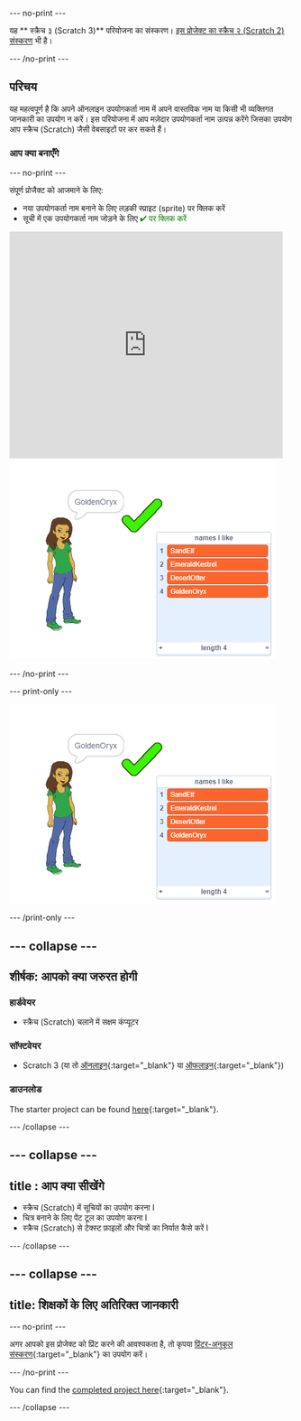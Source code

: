 \--- no-print \---

यह ** स्क्रैच ३ (Scratch 3)** परियोजना का संस्करण। [इस प्रोजेक्ट का स्क्रैच २ (Scratch 2) संस्करण](https://projects.raspberrypi.org/en/projects/username-generator-scratch2) भी है।

\--- /no-print \---

## परिचय

यह महत्वपूर्ण है कि अपने ऑनलाइन उपयोगकर्ता नाम में अपने वास्तविक नाम या किसी भी व्यक्तिगत जानकारी का उपयोग न करें। इस परियोजना में आप मज़ेदार उपयोगकर्ता नाम उत्पन्न करेंगे जिसका उपयोग आप स्क्रैच (Scratch) जैसी वेबसाइटों पर कर सकते हैं।

### आप क्या बनाएँगे

\--- no-print \---

संपूर्ण प्रोजैक्ट को आजमाने के लिए:

- नया उपयोगकर्ता नाम बनाने के लिए लड़की स्प्राइट (sprite) पर क्लिक करें
- सूची में एक उपयोगकर्ता नाम जोड़ने के लिए <span style="color: green;"> ✔ पर क्लिक करें </span>

<div class="scratch-preview">
  <iframe allowtransparency="true" width="485" height="402" src="https://scratch.mit.edu/projects/embed/292974184/?autostart=false" frameborder="0" scrolling="no"></iframe>
  <img src="images/usernames-final.png">
</div>

\--- /no-print \---

\--- print-only \---

![पूरा प्रोजेक्ट](images/usernames-final.png)

\--- /print-only \---

## \--- collapse \---

## शीर्षक: आपको क्या जरुरत होगी

### हार्डवेयर

- स्क्रैच (Scratch) चलाने में सक्षम कंप्यूटर

### सॉफ्टवेयर

- Scratch 3 (या तो [ऑनलाइन](http://rpf.io/scratchon){:target="_blank"} या [ऑफलाइन](http://rpf.io/scratchoff){:target="_blank"})

### डाउनलोड

The starter project can be found [here](https://rpf.io/p/en/username-generator-go){:target="_blank"}.

\--- /collapse \---

## \--- collapse \---

## title : आप क्या सीखेंगे

- स्क्रैच (Scratch) में सूचियों का उपयोग करना I
- चित्र बनाने के लिए पेंट टूल का उपयोग करना I
- स्क्रैच (Scratch) से टेक्स्ट फ़ाइलों और चित्रों का निर्यात कैसे करें I 

\--- /collapse \---

## \--- collapse \---

## title: शिक्षकों के लिए अतिरिक्त जानकारी

\--- no-print \---

अगर आपको इस प्रोजेक्ट को प्रिंट करने की आवश्यकता है, तो कृपया [प्रिंटर-अनुकूल संस्करण](https://projects.raspberrypi.org/en/projects/username-generator/print){:target="_blank"} का उपयोग करें।

\--- /no-print \---

You can find the [completed project here](https://rpf.io/p/en/username-generator-get){:target="_blank"}.

\--- /collapse \---
